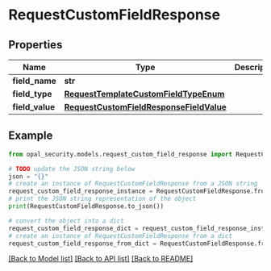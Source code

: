 # RequestCustomFieldResponse


## Properties

Name | Type | Description | Notes
------------ | ------------- | ------------- | -------------
**field_name** | **str** |  | 
**field_type** | [**RequestTemplateCustomFieldTypeEnum**](RequestTemplateCustomFieldTypeEnum.md) |  | 
**field_value** | [**RequestCustomFieldResponseFieldValue**](RequestCustomFieldResponseFieldValue.md) |  | 

## Example

```python
from opal_security.models.request_custom_field_response import RequestCustomFieldResponse

# TODO update the JSON string below
json = "{}"
# create an instance of RequestCustomFieldResponse from a JSON string
request_custom_field_response_instance = RequestCustomFieldResponse.from_json(json)
# print the JSON string representation of the object
print(RequestCustomFieldResponse.to_json())

# convert the object into a dict
request_custom_field_response_dict = request_custom_field_response_instance.to_dict()
# create an instance of RequestCustomFieldResponse from a dict
request_custom_field_response_from_dict = RequestCustomFieldResponse.from_dict(request_custom_field_response_dict)
```
[[Back to Model list]](../README.md#documentation-for-models) [[Back to API list]](../README.md#documentation-for-api-endpoints) [[Back to README]](../README.md)


